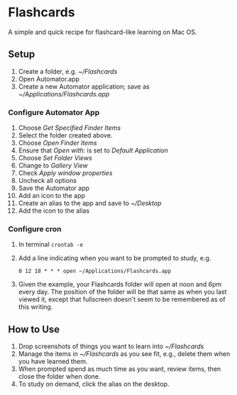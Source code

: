 # Flashcards

A simple and quick recipe for flashcard-like learning on Mac OS.

## Setup

1. Create a folder, e.g. _~/Flashcards_
2. Open Automator.app
3. Create a new Automator application; save as _~/Applications/Flashcards.app_

### Configure Automator App

1. Choose _Get Specified Finder Items_
2. Select the folder created above.
3. Choose _Open Finder Items_
4. Ensure that _Open with:_ is set to _Default Application_
5. Choose _Set Folder Views_
6. Change to _Gallery View_
7. Check _Apply window properties_
8. Uncheck all options
9. Save the Automator app
10. Add an icon to the app
11. Create an alias to the app and save to _~/Desktop_
12. Add the icon to the alias

### Configure cron

1. In terminal `crontab -e`
2. Add a line indicating when you want to be prompted to study, e.g.

	`0 12 18 * * * open ~/Applications/Flashcards.app`

1. Given the example, your Flashcards folder will open at noon and 6pm every day.  The position of the folder will be that same as when you last viewed it, except that fullscreen doesn't seem to be remembered as of this writing.		
	
## How to Use

1. Drop screenshots of things you want to learn into _~/Flashcards_
3. Manage the items in _~/Flashcards_ as you see fit, e.g., delete them when you have learned them.
4. When prompted spend as much time as you want, review items, then close the folder when done.
5. To study on demand, click the alias on the desktop.
